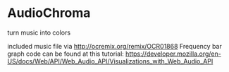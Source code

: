# AudioChroma
turn music into colors

included music file via http://ocremix.org/remix/OCR01868
Frequency bar graph code can be found at this tutorial: https://developer.mozilla.org/en-US/docs/Web/API/Web_Audio_API/Visualizations_with_Web_Audio_API
